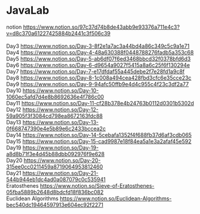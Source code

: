 # JavaLab
notion  https://www.notion.so/97c37d74b8de43abb9e93376a711e4c3?v=d8c370a61227425884b2441c3f506c39<Br><br>
Day3  https://www.notion.so/Day-3-8f2e1a7ac3a44bd4a86c349c5c9a1e71  <br>
Day4  https://www.notion.so/Day-4-48a630388f0448788276fadb5a353c68  <br>
Day5  https://www.notion.so/Day-5-ab6df07f6ed3468bbcd32f0378bfd6d3  <br>
Day6  https://www.notion.so/Day-6-d9654a9027f5415a8a6c25f6f130294e  <br>
Day7  https://www.notion.so/Day-7-e17dfdaf55a445debe2f7e28fd1a9c8f  <br>
Day8  https://www.notion.so/Day-8-1c008a494cea428fbd3cfc6e35cce23c  <br>
Day9  https://www.notion.so/Day-9-94afc50ffb9e4d4c955c4f23c3df2a77  <br>
Day10 https://www.notion.so/Day-10-1060ec5afd7d4e8b8692636e4f786c00 <br>
Day11 https://www.notion.so/Day-11-cf28b378e4b24763b0112d0301b5302d <br>
Day12 https://www.notion.so/Day-12-59a905f3f3084cd798ea8672163fdc88 <br>
Day13 https://www.notion.so/Day-13-0f668747390e4e5b89e6c2433bccea2c <br>
Day14 https://www.notion.so/Day-14-5cebafa1352f4f688fb37d6af3cdb065 <br>
Day15 https://www.notion.so/Day-15-cad9987e18f84ea5a1e3a2afaf45e592 <br>
Day19 https://www.notion.so/Day-19-a8d8b71f3e4d45b88dbb092976f9e628 <br>
Day20 https://www.notion.so/Day-20-315ee0cc0211459a8719064953812460 <br>
Day21 https://www.notion.so/Day-21-544b944eb1dc4ad0a087079c0c535941 <br>
Eratosthenes https://www.notion.so/Sieve-of-Eratosthenes-05fba5889b2648d8bdcfd18f836bc082 <br>
Euclidean Algorithms https://www.notion.so/Euclidean-Algorithms-bec540dc19464597913e604ec92f2271 <br>
